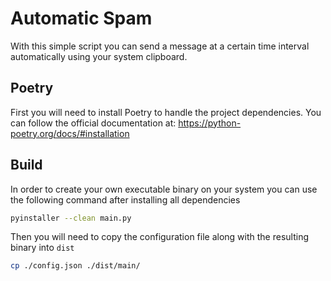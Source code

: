 # Automatic Spam

With this simple script you can send a message at a certain time interval automatically using your system clipboard.

## Poetry

First you will need to install Poetry to handle the project dependencies. You can follow the official documentation at: <https://python-poetry.org/docs/#installation>

## Build

In order to create your own executable binary on your system you can use the following command after installing all dependencies

```bash
pyinstaller --clean main.py
```

Then you will need to copy the configuration file along with the resulting binary into `dist`

```bash
cp ./config.json ./dist/main/
```
